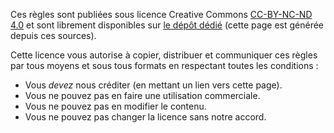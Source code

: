 Ces règles sont publiées sous licence Creative Commons [CC-BY-NC-ND 4.0](https://creativecommons.org/licenses/by-nc-nd/4.0/deed.fr) et sont librement disponibles sur [le dépôt dédié](https://git.melua.fr/vaesoli/kamael) (cette page est générée depuis ces sources).

Cette licence vous autorise à copier, distribuer et communiquer ces règles par tous moyens et sous tous formats en respectant toutes les conditions :

- Vous _devez_ nous créditer (en mettant un lien vers cette page).
- Vous ne pouvez pas en faire une utilisation commerciale.
- Vous ne pouvez pas en modifier le contenu.
- Vous ne pouvez pas changer la licence sans notre accord.
